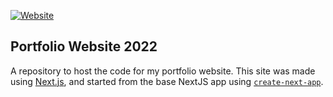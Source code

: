 [![Website](https://img.shields.io/website?label=rileyhgrant.com&style=for-the-badge&url=http%3A%2F%2Frileyhgrant.com)](https://rileyhgrant.com)

## Portfolio Website 2022

A repository to host the code for my portfolio website. This site was made using [Next.js](https://nextjs.org/), and started from the base NextJS app using [`create-next-app`](https://github.com/vercel/next.js/tree/canary/packages/create-next-app).

